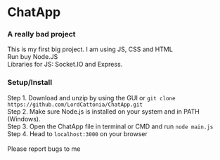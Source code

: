 # ChatApp
### A really bad project
This is my first big project. I am using JS, CSS and HTML<br>
Run buy Node.JS<br>
Libraries for JS: Socket.IO and Express.
### Setup/Install
Step 1. Download and unzip by using the GUI or ```git clone https://github.com/LordCattonia/ChatApp.git```<br>
Step 2. Make sure Node.js is installed on your system and in PATH (Windows).<br>
Step 3. Open the ChatApp file in terminal or CMD and run ```node main.js```<br>
Step 4. Head to ```localhost:3000``` on your browser<br>
<br>Please report bugs to me
